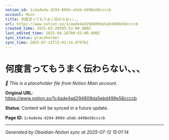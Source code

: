 ```yaml
---
notion_id: 1c4ade4a-d294-809d-a5eb-d498e58ccccb
account: Main
title: 何度言ってもうまく伝わらない、、、
url: https://www.notion.so/1c4ade4ad294809da5ebd498e58ccccb
created_time: 2025-03-28T05:53:00.000Z
last_edited_time: 2025-04-26T00:43:00.000Z
sync_status: placeholder
sync_time: 2025-07-12T15:01:14.979761
---
```


# 何度言ってもうまく伝わらない、、、

*🔄 This is a placeholder file from Notion Main account.*

**Original URL**: https://www.notion.so/1c4ade4ad294809da5ebd498e58ccccb

**Status**: Content will be synced in a future update.

**Page ID**: `1c4ade4a-d294-809d-a5eb-d498e58ccccb`

---

*Generated by Obsidian-Notion sync at 2025-07-12 15:01:14*
